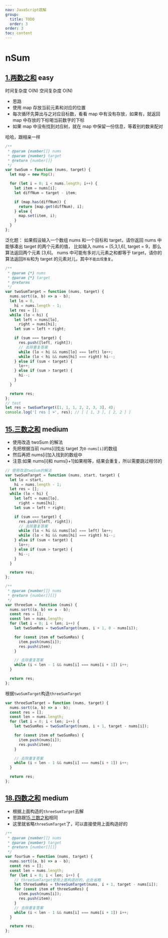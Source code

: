 ```yaml
---
nav: JavaScript题解
group:
  title: TODO
  order: 3
order: 3
toc: content
---
```


# nSum

## [1.两数之和](https://leetcode.cn/problems/two-sum/) <Badge type="success">easy</Badge>

时间复杂度 O(N)
空间复杂度 O(N)

- 思路
- 使用 map 存放当前元素和对应的位置
- 每次循环先算出与之对应目标数，看看 map 中有没有存放，如果有，就返回 map 中存放的下标喝当前数字的下标
- 如果 map 中没有找到对应树，就在 map 中保留一份信息，等着别的数来配对

哈哈，跟相亲一样

```js
/**
 * @param {number[]} nums
 * @param {number} target
 * @return {number[]}
 */
var twoSum = function (nums, target) {
  let map = new Map();

  for (let i = 0; i < nums.length; i++) {
    let item = nums[i];
    let diffNum = target - item;

    if (map.has(diffNum)) {
      return [map.get(diffNum), i];
    } else {
      map.set(item, i);
    }
  }
};
```

泛化题：
如果假设输入一个数组 nums 和一个目标和 target，请你返回 nums 中能够凑出 target 的两个元素的值，
比如输入 nums = [5,3,1,6], target = 9，那么算法返回两个元素 [3,6]。
nums 中可能有多对儿元素之和都等于 target，请你的算法返回`所有`和为 target 的元素对儿，其中`不能出现重复`。

```js
/**
 * @param {*} nums
 * @param {*} target
 * @returns
 */
var twoSumTarget = function (nums, target) {
  nums.sort((a, b) => a - b);
  let lo = 0,
    hi = nums.length - 1;
  let res = [];
  while (lo < hi) {
    let left = nums[lo],
      right = nums[hi];
    let sum = left + right;

    if (sum === target) {
      res.push([left, right]);
      // 去除重复答案
      while (lo < hi && nums[lo] === left) lo++;
      while (lo < hi && nums[hi] === right) hi--;
    } else if (sum < target) {
      lo++;
    } else if (sum > target) {
      hi--;
    }
  }

  return res;
};
// test
let res = twoSumTarget([1, 1, 1, 2, 2, 3, 3], 4);
console.log('[ res ] >', res); // [ [ 1, 3 ], [ 2, 2 ] ]
```

## [15.三数之和](https://leetcode.cn/problems/3sum/) <Badge type="warning">medium</Badge>

- 使用改造 twoSum 的解法
- 先把根据当前 nums[i]找出 target 为`0-nums[i]`的数组
- 然后再把 nums[i]加入找到的数组中
- 注意:如果 nums[i]和 nums[i+1]如果相等，结果会重复，所以需要跳过相邻的

```js
// 使用改造twoSum的解法
var twoSumTarget = function (nums, start, target) {
  let lo = start,
    hi = nums.length - 1;
  let res = [];
  while (lo < hi) {
    let left = nums[lo],
      right = nums[hi];
    let sum = left + right;

    if (sum === target) {
      res.push([left, right]);
      // 去除重复答案
      while (lo < hi && nums[lo] === left) lo++;
      while (lo < hi && nums[hi] === right) hi--;
    } else if (sum < target) {
      lo++;
    } else if (sum > target) {
      hi--;
    }
  }

  return res;
};

/**
 * @param {number[]} nums
 * @return {number[][]}
 */
var threeSum = function (nums) {
  nums.sort((a, b) => a - b);
  const res = [];
  const len = nums.length;
  for (let i = 0; i < len; i++) {
    let twoSumRes = twoSumTarget(nums, i + 1, 0 - nums[i]);

    for (const item of twoSumRes) {
      item.push(nums[i]);
      res.push(item);
    }

    // 去除重复答案
    while (i < len - 1 && nums[i] === nums[i + 1]) i++;
  }

  return res;
};
```

根据`twoSumTarget`构造`threeSumTarget`

```js
var threeSumTarget = function (nums, target) {
  nums.sort((a, b) => a - b);
  const res = [];
  const len = nums.length;
  for (let i = 0; i < len; i++) {
    let twoSumRes = twoSumTarget(nums, i + 1, target - nums[i]);

    for (const item of twoSumRes) {
      item.push(nums[i]);
      res.push(item);
    }

    // 去除重复答案
    while (i < len - 1 && nums[i] === nums[i + 1]) i++;
  }

  return res;
};
```

## [18.四数之和](https://leetcode.cn/problems/4sum/) <Badge type="warning">medium</Badge>

- 根据上面构造的`threeSumTarget`去解
- 思路跟[15.三数之和](#15三数之和)相同
- 这里就省略`threeSumTarget`了，可以直接使用上面构造好的

```js
/**
 * @param {number[]} nums
 * @param {number} target
 * @return {number[][]}
 */
var fourSum = function (nums, target) {
  nums.sort((a, b) => a - b);
  const res = [];
  const len = nums.length;
  for (let i = 0; i < len; i++) {
    // threeSumTarget使用上面构造好的，此处省略
    let threeSumRes = threeSumTarget(nums, i + 1, target - nums[i]);
    for (const item of threeSumRes) {
      item.push(nums[i]);
      res.push(item);
    }
    // 去除重复答案
    while (i < len - 1 && nums[i] === nums[i + 1]) i++;
  }

  return res;
};
```
